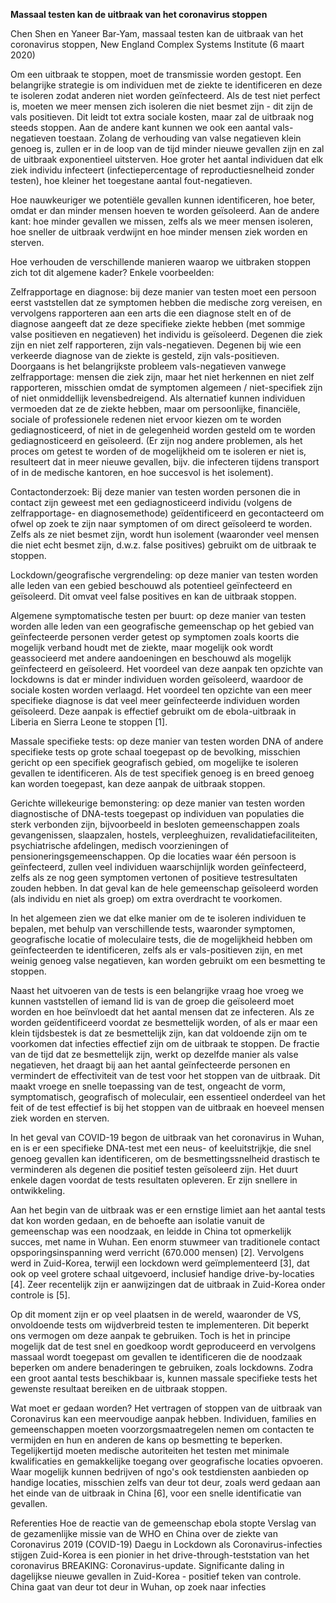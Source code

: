 **Massaal testen kan de uitbraak van het coronavirus stoppen**

Chen Shen en Yaneer Bar-Yam, massaal testen kan de uitbraak van het coronavirus stoppen, New England Complex Systems Institute (6 maart 2020)

Om een uitbraak te stoppen, moet de transmissie worden gestopt. Een belangrijke strategie is om individuen met de ziekte te identificeren en deze te isoleren zodat anderen niet worden geïnfecteerd. Als de test niet perfect is, moeten we meer mensen zich isoleren die niet besmet zijn - dit zijn de vals positieven. Dit leidt tot extra sociale kosten, maar zal de uitbraak nog steeds stoppen. Aan de andere kant kunnen we ook een aantal vals-negatieven toestaan. Zolang de verhouding van valse negatieven klein genoeg is, zullen er in de loop van de tijd minder nieuwe gevallen zijn en zal de uitbraak exponentieel uitsterven. Hoe groter het aantal individuen dat elk ziek individu infecteert (infectiepercentage of reproductiesnelheid zonder testen), hoe kleiner het toegestane aantal fout-negatieven.

Hoe nauwkeuriger we potentiële gevallen kunnen identificeren, hoe beter, omdat er dan minder mensen hoeven te worden geïsoleerd. Aan de andere kant: hoe minder gevallen we missen, zelfs als we meer mensen isoleren, hoe sneller de uitbraak verdwijnt en hoe minder mensen ziek worden en sterven.

Hoe verhouden de verschillende manieren waarop we uitbraken stoppen zich tot dit algemene kader? Enkele voorbeelden:

Zelfrapportage en diagnose: bij deze manier van testen moet een persoon eerst vaststellen dat ze symptomen hebben die medische zorg vereisen, en vervolgens rapporteren aan een arts die een diagnose stelt en of de diagnose aangeeft dat ze deze specifieke ziekte hebben (met sommige valse positieven en negatieven) het individu is geïsoleerd. Degenen die ziek zijn en niet zelf rapporteren, zijn vals-negatieven. Degenen bij wie een verkeerde diagnose van de ziekte is gesteld, zijn vals-positieven. Doorgaans is het belangrijkste probleem vals-negatieven vanwege zelfrapportage: mensen die ziek zijn, maar het niet herkennen en niet zelf rapporteren, misschien omdat de symptomen algemeen / niet-specifiek zijn of niet onmiddellijk levensbedreigend. Als alternatief kunnen individuen vermoeden dat ze de ziekte hebben, maar om persoonlijke, financiële, sociale of professionele redenen niet ervoor kiezen om te worden gediagnosticeerd, of niet in de gelegenheid worden gesteld om te worden gediagnosticeerd en geïsoleerd. (Er zijn nog andere problemen, als het proces om getest te worden of de mogelijkheid om te isoleren er niet is, resulteert dat in meer nieuwe gevallen, bijv. die infecteren tijdens transport of in de medische kantoren, en hoe succesvol is het isolement).

Contactonderzoek: Bij deze manier van testen worden personen die in contact zijn geweest met een gediagnosticeerd individu (volgens de zelfrapportage- en diagnosemethode) geïdentificeerd en gecontacteerd om ofwel op zoek te zijn naar symptomen of om direct geïsoleerd te worden. Zelfs als ze niet besmet zijn, wordt hun isolement (waaronder veel mensen die niet echt besmet zijn, d.w.z. false positives) gebruikt om de uitbraak te stoppen.

Lockdown/geografische vergrendeling: op deze manier van testen worden alle leden van een gebied beschouwd als potentieel geïnfecteerd en geïsoleerd. Dit omvat veel false positives en kan de uitbraak stoppen.

Algemene symptomatische testen per buurt: op deze manier van testen worden alle leden van een geografische gemeenschap op het gebied van geïnfecteerde personen verder getest op symptomen zoals koorts die mogelijk verband houdt met de ziekte, maar mogelijk ook wordt geassocieerd met andere aandoeningen en beschouwd als mogelijk geïnfecteerd en geïsoleerd. Het voordeel van deze aanpak ten opzichte van lockdowns is dat er minder individuen worden geïsoleerd, waardoor de sociale kosten worden verlaagd. Het voordeel ten opzichte van een meer specifieke diagnose is dat veel meer geïnfecteerde individuen worden geïsoleerd. Deze aanpak is effectief gebruikt om de ebola-uitbraak in Liberia en Sierra Leone te stoppen [1].

Massale specifieke tests: op deze manier van testen worden DNA of andere specifieke tests op grote schaal toegepast op de bevolking, misschien gericht op een specifiek geografisch gebied, om mogelijke te isoleren gevallen te identificeren. Als de test specifiek genoeg is en breed genoeg kan worden toegepast, kan deze aanpak de uitbraak stoppen.

Gerichte willekeurige bemonstering: op deze manier van testen worden diagnostische of DNA-tests toegepast op individuen van populaties die sterk verbonden zijn, bijvoorbeeld in besloten gemeenschappen zoals gevangenissen, slaapzalen, hostels, verpleeghuizen, revalidatiefaciliteiten, psychiatrische afdelingen, medisch voorzieningen of pensioneringsgemeenschappen. Op die locaties waar één persoon is geïnfecteerd, zullen veel individuen waarschijnlijk worden geïnfecteerd, zelfs als ze nog geen symptomen vertonen of positieve testresultaten zouden hebben. In dat geval kan de hele gemeenschap geïsoleerd worden (als individu en niet als groep) om extra overdracht te voorkomen.

In het algemeen zien we dat elke manier om de te isoleren individuen te bepalen, met behulp van verschillende tests, waaronder symptomen, geografische locatie of moleculaire tests, die de mogelijkheid hebben om geïnfecteerden te identificeren, zelfs als er vals-positieven zijn, en met weinig genoeg valse negatieven, kan worden gebruikt om een besmetting te stoppen.

Naast het uitvoeren van de tests is een belangrijke vraag hoe vroeg we kunnen vaststellen of iemand lid is van de groep die geïsoleerd moet worden en hoe beïnvloedt dat het aantal mensen dat ze infecteren. Als ze worden geïdentificeerd voordat ze besmettelijk worden, of als er maar een klein tijdsbestek is dat ze besmettelijk zijn, kan dat voldoende zijn om te voorkomen dat infecties effectief zijn om de uitbraak te stoppen. De fractie van de tijd dat ze besmettelijk zijn, werkt op dezelfde manier als valse negatieven, het draagt bij aan het aantal geïnfecteerde personen en vermindert de effectiviteit van de test voor het stoppen van de uitbraak. Dit maakt vroege en snelle toepassing van de test, ongeacht de vorm, symptomatisch, geografisch of moleculair, een essentieel onderdeel van het feit of de test effectief is bij het stoppen van de uitbraak en hoeveel mensen ziek worden en sterven.

In het geval van COVID-19 begon de uitbraak van het coronavirus in Wuhan, en is er een specifieke DNA-test met een neus- of keeluitstrijkje, die snel genoeg gevallen kan identificeren, om de besmettingssnelheid drastisch te verminderen als degenen die positief testen geïsoleerd zijn. Het duurt enkele dagen voordat de tests resultaten opleveren. Er zijn snellere in ontwikkeling.

Aan het begin van de uitbraak was er een ernstige limiet aan het aantal tests dat kon worden gedaan, en de behoefte aan isolatie vanuit de gemeenschap was een noodzaak, en leidde in China tot opmerkelijk succes, met name in Wuhan. Een enorm stuwmeer van traditionele contact opsporingsinspanning werd verricht (670.000 mensen) [2]. Vervolgens werd in Zuid-Korea, terwijl een lockdown werd geïmplementeerd [3], dat ook op veel grotere schaal uitgevoerd, inclusief handige drive-by-locaties [4]. Zeer recentelijk zijn er aanwijzingen dat de uitbraak in Zuid-Korea onder controle is [5].

Op dit moment zijn er op veel plaatsen in de wereld, waaronder de VS, onvoldoende tests om wijdverbreid testen te implementeren. Dit beperkt ons vermogen om deze aanpak te gebruiken. Toch is het in principe mogelijk dat de test snel en goedkoop wordt geproduceerd en vervolgens massaal wordt toegepast om gevallen te identificeren die de noodzaak beperken om andere benaderingen te gebruiken, zoals lockdowns. Zodra een groot aantal tests beschikbaar is, kunnen massale specifieke tests het gewenste resultaat bereiken en de uitbraak stoppen.

Wat moet er gedaan worden? Het vertragen of stoppen van de uitbraak van Coronavirus kan een meervoudige aanpak hebben. Individuen, families en gemeenschappen moeten voorzorgsmaatregelen nemen om contacten te vermijden en hun en anderen de kans op besmetting te beperken. Tegelijkertijd moeten medische autoriteiten het testen met minimale kwalificaties en gemakkelijke toegang over geografische locaties opvoeren. Waar mogelijk kunnen bedrijven of ngo's ook testdiensten aanbieden op handige locaties, misschien zelfs van deur tot deur, zoals werd gedaan aan het einde van de uitbraak in China [6], voor een snelle identificatie van gevallen.

Referenties
Hoe de reactie van de gemeenschap ebola stopte
Verslag van de gezamenlijke missie van de WHO en China over de ziekte van Coronavirus 2019 (COVID-19)
Daegu in Lockdown als Coronavirus-infecties stijgen
Zuid-Korea is een pionier in het drive-through-teststation van het coronavirus
BREAKING: Coronavirus-update. Significante daling in dagelijkse nieuwe gevallen in Zuid-Korea - positief teken van controle.
China gaat van deur tot deur in Wuhan, op zoek naar infecties
